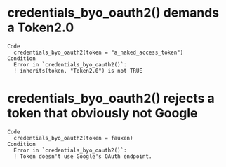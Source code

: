 # credentials_byo_oauth2() demands a Token2.0

    Code
      credentials_byo_oauth2(token = "a_naked_access_token")
    Condition
      Error in `credentials_byo_oauth2()`:
      ! inherits(token, "Token2.0") is not TRUE

# credentials_byo_oauth2() rejects a token that obviously not Google

    Code
      credentials_byo_oauth2(token = fauxen)
    Condition
      Error in `credentials_byo_oauth2()`:
      ! Token doesn't use Google's OAuth endpoint.

